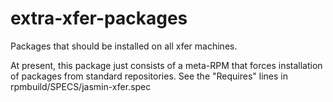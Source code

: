 # extra-xfer-packages

Packages that should be installed on all xfer machines.

At present, this package just consists of a meta-RPM that forces installation of packages from
standard repositories. See the "Requires" lines in rpmbuild/SPECS/jasmin-xfer.spec
